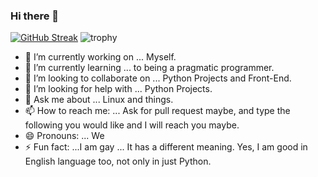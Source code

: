 ### Hi there 👋
[![GitHub Streak](https://streak-stats.demolab.com/?user=NitkarshChourasia)](https://git.io/streak-stats)
![trophy](https://github-profile-trophy.vercel.app/?username=NitkarshChourasia)
<!--
**NitkarshChourasia/NitkarshChourasia** is a ✨ _special_ ✨ repository because its `README.md` (this file) appears on your GitHub profile.

Here are some ideas to get you started:
-->
- 🔭 I’m currently working on ... Myself.
- 🌱 I’m currently learning ... to being a pragmatic programmer.
- 👯 I’m looking to collaborate on ... Python Projects and Front-End.
- 🤔 I’m looking for help with ... Python Projects.
- 💬 Ask me about ... Linux and things.
- 📫 How to reach me: ... Ask for pull request maybe, and type the following you would like and I will reach you maybe.
- 😄 Pronouns: ... We
- ⚡ Fun fact: ...I am gay ... It has a different meaning. Yes, I am good in English language too, not only in just Python.
